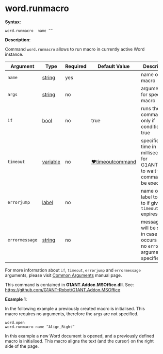 # word.runmacro

**Syntax:**

```G1ANT
word.runmacro  name ‴‴ 
```

**Description:**

Command `word.runmacro` allows to run macro in currently active Word instance. 

| Argument | Type | Required | Default Value | Description |
| -------- | ---- | -------- | ------------- | ----------- |
|`name`| [string](https://github.com/G1ANT-Robot/G1ANT.Manual/blob/master/G1ANT-Language/Structures/bool.md) | yes |  |name of the macro|
|`args`| [string](https://github.com/G1ANT-Robot/G1ANT.Manual/blob/master/G1ANT-Language/Structures/bool.md)  | no |  | arguments for specified macro|
|`if`| [bool](https://github.com/G1ANT-Robot/G1ANT.Manual/blob/master/G1ANT-Language/Structures/bool.md) | no | true | runs the command only if condition is true |
|`timeout`| [variable](https://github.com/G1ANT-Robot/G1ANT.Manual/blob/master/G1ANT-Language/Special-Characters/variable.md) | no | [♥timeoutcommand](https://github.com/G1ANT-Robot/G1ANT.Manual/blob/master/G1ANT-Language/Variables/Special-Variables.md)  | specifies time in milliseconds for G1ANT.Robot to wait for the command to be executed |
|`errorjump` | [label](https://github.com/G1ANT-Robot/G1ANT.Manual/blob/master/G1ANT-Language/Structures/bool.md) | no | | name of the label to jump to if given `timeout` expires |
|`errormessage`| [string](https://github.com/G1ANT-Robot/G1ANT.Manual/blob/master/G1ANT-Language/Structures/bool.md) | no |  | message that will be shown in case error occurs and no `errorjump` argument is specified |

For more information about `if`, `timeout`, `errorjump` and `errormessage` arguments, please visit [Common Arguments](https://github.com/G1ANT-Robot/G1ANT.Manual/blob/master/G1ANT-Language/Common-Arguments.md)  manual page.

This command is contained in **G1ANT.Addon.MSOffice.dll**.
See: https://github.com/G1ANT-Robot/G1ANT.Addon.MSOffice

**Example 1**:

In the following example a previously created macro is initialised. This macro requires no arguments, therefore the `args` are not specified.

```G1ANT
word.open
word.runmacro name ‴Align_Right‴
```

 
In this example a new Word document is opened, and a previously defined macro is initialised. This macro aligns the text (and the cursor) on the right side of the page.
